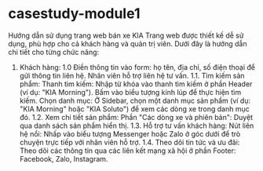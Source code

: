 # casestudy-module1
Hướng dẫn sử dụng trang web bán xe KIA
Trang web được thiết kế dễ sử dụng, phù hợp cho cả khách hàng và quản trị viên. Dưới đây là hướng dẫn chi tiết cho từng chức năng:
1. Khách hàng:
1.0 Điền thông tin vào form: họ tên, địa chỉ, số điện thoại để gửi thông tin liên hệ. Nhân viên hỗ trợ liên hệ tư vấn.
1.1. Tìm kiếm sản phẩm:
Thanh tìm kiếm:
Nhập từ khóa vào thanh tìm kiếm ở phần Header (ví dụ: "KIA Morning").
Bấm vào biểu tượng kính lúp để thực hiện tìm kiếm.
Chọn danh mục:
Ở Sidebar, chọn một danh mục sản phẩm (ví dụ: "KIA Morning" hoặc "KIA Soluto") để xem các dòng xe trong danh mục đó.
1.2. Xem chi tiết sản phẩm:
Phần "Các dòng xe và phiên bản":
Duyệt qua danh sách sản phẩm hiển thị.
1.3. Hỗ trợ tư vấn khách hàng:
Nút liên hệ nổi:
Nhấp vào biểu tượng Messenger hoặc Zalo ở góc dưới để trò chuyện trực tiếp với nhân viên hỗ trợ.
1.4. Theo dõi tin tức và ưu đãi:
Theo dõi các thông tin qua các liên kết mạng xã hội ở phần Footer:
Facebook, Zalo, Instagram.